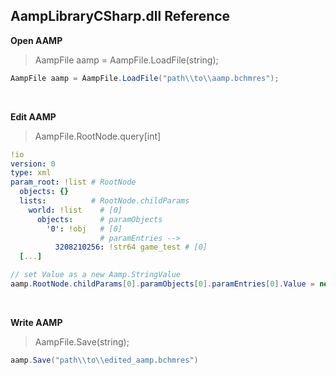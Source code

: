 ﻿## AampLibraryCSharp.dll Reference

**Open AAMP**
> AampFile aamp = AampFile.LoadFile(string);

```cs
AampFile aamp = AampFile.LoadFile("path\\to\\aamp.bchmres");
```

<br>

**Edit AAMP**
> AampFile.RootNode.query[int]

```yml
!io
version: 0
type: xml
param_root: !list # RootNode
  objects: {}     
  lists:          # RootNode.childParams
    world: !list    # [0]
      objects:      # paramObjects
        '0': !obj   # [0]
                    # paramEntries -->
          3208210256: !str64 game_test # [0]
  [...]
```

```cs
// set Value as a new Aamp.StringValue
aamp.RootNode.childParams[0].paramObjects[0].paramEntries[0].Value = new StringEntry("new_value");
```

<br>

**Write AAMP**
> AampFile.Save(string);

```cs
aamp.Save("path\\to\\edited_aamp.bchmres")
```